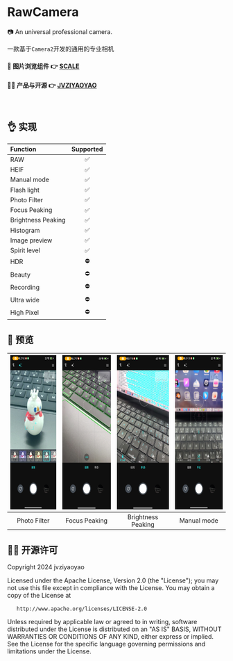 # RawCamera

📷 An universal professional camera.

一款基于`Camera2`开发的通用的专业相机

#### 📝 图片浏览组件 👉 [SCALE](https://github.com/jvziyaoyao/scale)

#### 👨‍💻 产品与开源 👉 [JVZIYAOYAO](https://www.jvziyaoyao.com)

<br/>

👌 实现
--------
| Function           | Supported |
|:-------------------|:---------:|
| RAW                |     ✅     |
| HEIF               |     ✅     |
| Manual mode        |     ✅     |
| Flash light        |     ✅     |
| Photo Filter       |     ✅     |
| Focus Peaking      |     ✅     |
| Brightness Peaking |     ✅     |
| Histogram          |     ✅     |
| Image preview      |     ✅     |
| Spirit level       |     ✅     |
| HDR                |     ⛔     |
| Beauty             |     ⛔     |
| Recording          |     ⛔     |
| Ultra wide         |     ⛔     |
| High Pixel         |     ⛔️     |


🧐 预览
--------
<!-- | ![](doc/image/camera_filter.jpg) | ![](doc/image/focus_peeking.jpg) | ![](doc/image/brightness_peeking.jpg) | ![](doc/image/manual_mode.jpg)    |
|----------------------------------|----------------------------------|---------------------------------------|-----------------------------------|
| Photo Filter                     | Focus Peaking                    | Brightness Peaking                    | Manual mode                       | -->


| <img src="doc/image/camera_filter.jpg" height="355" width="160"/> | <img src="doc/image/focus_peeking.jpg" height="355" width="160"/> | <img src="doc/image/brightness_peeking.jpg" height="355" width="160"/> | <img src="doc/image/manual_mode.jpg" height="355" width="160"/> |
|:-----:|:-----:|:-----:|:-----:|
| Photo Filter | Focus Peaking | Brightness Peaking  | Manual mode |

<!-- <img src="doc/image/brightness_peeking.jpg" height="444" width="200"/> -->
<!-- <img src="doc/image/manual_mode.jpg" height="444" width="200"/> -->


🕵️‍♀️ 开源许可
--------
Copyright 2024 jvziyaoyao

Licensed under the Apache License, Version 2.0 (the "License");
you may not use this file except in compliance with the License.
You may obtain a copy of the License at

       http://www.apache.org/licenses/LICENSE-2.0

Unless required by applicable law or agreed to in writing, software
distributed under the License is distributed on an "AS IS" BASIS,
WITHOUT WARRANTIES OR CONDITIONS OF ANY KIND, either express or implied.
See the License for the specific language governing permissions and
limitations under the License.
